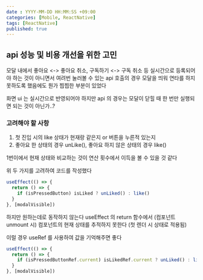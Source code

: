 ```yaml
---
date : YYYY-MM-DD HH:MM:SS +09:00
categories: [Mobile, ReactNative]
tags: [ReactNative]
published: true
---
```


## api 성능 및 비용 개선을 위한 고민
모달 내에서 좋아요 <-> 좋아요 취소, 구독하기 <-> 구독 취소 등 
실시간으로 등록되어야 하는 것이 아니면서
여려번 눌러볼 수 있는 api 호출의 경우
모달을 띄워 연타를 하지 못하도록 했음에도 뭔가 찝찝한 부분이 있었다

화면 ui 는 실시간으로 반영되어야 하지만
api 의 경우는 모달이 닫힐 때 한 번만 실행되면 되는 것이 아닌가..?



### 고려해야 할 사항
1. 첫 진입 시의 like 상태가 현재랑 같은지 or 버튼을 누른적 있는지
2. 좋아요 한 상태의 경우 unLike(), 좋아요 하지 않은 상태의 경우 like()

1번이에서 현재 상태와 비교하는 것이 연산 횟수에서 이득을 볼 수 있을 것 같다

위 두 가지를 고려하여 코드를 작성했다

```typescript
useEffect(() => {
  return () => {
    if (isPressedButton) isLiked ? unLiked() : like()
  }
}, [modalVisible])
```

하지만 원하는데로 동작하지 않는다
useEffect 의 return 함수에서 (컴포넌트 unmount 시) 컴포넌트의 현재 상태를 추적하지 못한다 (첫 렌더 시 상태로 적용됨)

이럴 경우 useRef 를 사용하여 값을 기억해주면 좋다

```typescript
useEffect(() => {
  return () => {
    if (isPressedButtonRef.current) isLikedRef.current ? unLiked() : like()
  }
}, [modalVisible])
```